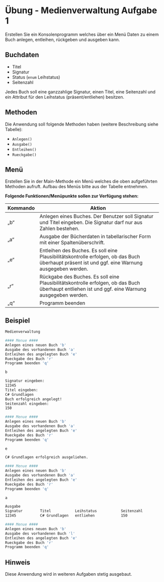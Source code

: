 # Übung - Medienverwaltung Aufgabe 1

Erstellen Sie ein Konsolenprogramm welches über ein Menü Daten zu einem Buch anlegen, entleihen, rückgeben und ausgeben kann.

## Buchdaten

* Titel
* Signatur
* Status (`enum` Leihstatus)
* Seitenzahl

Jedes Buch soll eine ganzzahlige Signatur, einen Titel, eine Seitenzahl und ein Attribut für den Leihstatus (präsent/entliehen) besitzen.

## Methoden

Die Anwendung soll folgende Methoden haben (weitere Beschreibung siehe Tabelle):

* `Anlegen()`
* `Ausgabe()`
* `Entleihen()`
* `Rueckgabe()`

## Menü

Erstellen Sie in der Main-Methode ein Menü welches die oben aufgeführten Methoden aufruft. Aufbau des Menüs bitte aus der Tabelle entnehmen.

**Folgende Funktionen/Menüpunkte sollen zur Verfügung stehen:**

|Kommando    | Aktion
-------------|----------
|„b“| Anlegen eines Buches. Der Benutzer soll Signatur und Titel eingeben. Die Signatur darf nur aus Zahlen bestehen.|
|„a“| Ausgabe der Bücherdaten in tabellarischer Form mit einer Spaltenüberschrift.|
|„e“| Entleihen des Buches. Es soll eine Plausibilitätskontrolle erfolgen, ob das Buch überhaupt präsent ist und ggf. eine Warnung ausgegeben werden.|
|„r“| Rückgabe des Buches. Es soll eine Plausibilitätskontrolle erfolgen, ob das Buch überhaupt entliehen ist und ggf. eine Warnung ausgegeben werden.|
|„q“| Programm beenden|

## Beispiel

```bash
Medienverwaltung

#### Menue ####
Anlegen eines neuen Buch 'b'
Ausgabe des vorhandenen Buch 'a'
Entleihen des angelegten Buch 'e'
Rueckgabe des Buch 'r'
Programm beenden 'q'

b

Signatur eingeben:
12345
Titel eingeben:
C# Grundlagen
Buch erfolgreich angelegt!
Seitenzahl eingeben:
150

#### Menue ####
Anlegen eines neuen Buch 'b'
Ausgabe des vorhandenen Buch 'a'
Entleihen des angelegten Buch 'e'
Rueckgabe des Buch 'r'
Programm beenden 'q'

e

C# Grundlagen erfolgreich ausgeliehen.

#### Menue ####
Anlegen eines neuen Buch 'b'
Ausgabe des vorhandenen Buch 'a'
Entleihen des angelegten Buch 'e'
Rueckgabe des Buch 'r'
Programm beenden 'q'

a

Ausgabe
Signatur        Titel           Leihstatus           Seitenzahl
12345           C# Grundlagen   entliehen            150

#### Menue ####
Anlegen eines neuen Buch 'b'
Ausgabe des vorhandenen Buch 'l'
Entleihen des angelegten Buch 'e'
Rueckgabe des Buch 'r'
Programm beenden 'q'
```

## Hinweis

Diese Anwendung wird in weiteren Aufgaben stetig ausgebaut.
